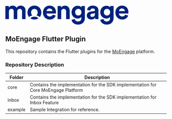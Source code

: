![Logo](/.github/logo.png)

## MoEngage Flutter Plugin

This repository contains the Flutter plugins for the [MoEngage](https://www.moengage.com) platform.

### Repository Description

| Folder  | Description                                                                        |
|---------|------------------------------------------------------------------------------------|
| core    | Contains the implementation for the SDK implementation for Core MoEngage Platform  |
| inbox   | Contains the implementation for the SDK implementation for Inbox Feature           |
| example | Sample Integration for reference.                                                  |


